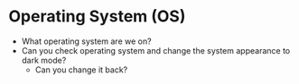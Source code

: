 # Operating System (OS)
- What operating system are we on?
- Can you check operating system and change the system appearance to dark mode?
   - Can you change it back?
